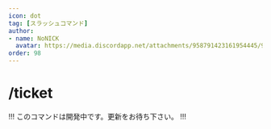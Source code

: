 ```yaml
---
icon: dot
tag: [スラッシュコマンド]
author: 
- name: NoNICK
  avatar: https://media.discordapp.net/attachments/958791423161954445/975266759529623652/-3.png?width=663&height=663
order: 98
---
```


# /ticket
!!!
このコマンドは開発中です。更新をお待ち下さい。
!!!
